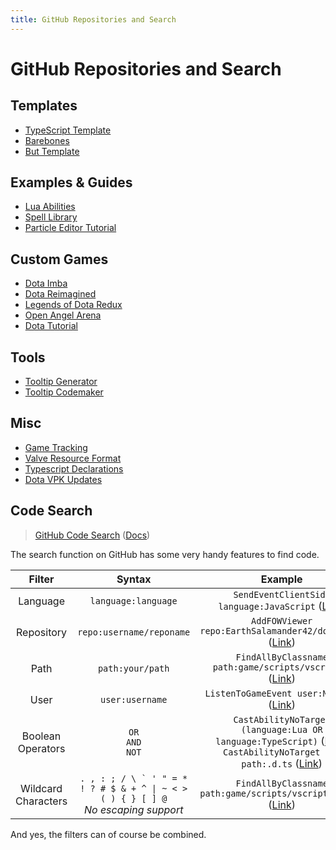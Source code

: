 ```yaml
---
title: GitHub Repositories and Search
---
```


# GitHub Repositories and Search

## Templates
* [TypeScript Template](https://github.com/ModDota/TypeScriptAddonTemplate)
* [Barebones](https://github.com/DarkoniusXNG/barebones)
* [But Template](https://github.com/Snoresville/dota2buttemplate_fixed)

## Examples & Guides
* [Lua Abilities](https://github.com/Elfansoer/dota-2-lua-abilities)
* [Spell Library](https://github.com/Pizzalol/SpellLibrary)
* [Particle Editor Tutorial](https://github.com/Nibuja05/dota_particle_editor_tutorial)

## Custom Games
* [Dota Imba](https://github.com/EarthSalamander42/dota_imba)
* [Dota Reimagined](https://github.com/Shushishtok/dota-reimagined)
* [Legends of Dota Redux](https://github.com/darklordabc/Legends-of-Dota-Redux)
* [Open Angel Arena](https://github.com/OpenAngelArena/oaa)
* [Dota Tutorial](https://github.com/ModDota/dota-tutorial)

## Tools
* [Tooltip Generator](https://github.com/Shushishtok/tooltip_generator)
* [Tooltip Codemaker](https://github.com/Shushishtok/tooltip-codemaker)

## Misc
* [Game Tracking](https://github.com/SteamDatabase/GameTracking-Dota2)
* [Valve Resource Format](https://github.com/SteamDatabase/ValveResourceFormat)
* [Typescript Declarations](https://github.com/ModDota/TypeScriptDeclarations)
* [Dota VPK Updates](https://github.com/spirit-bear-productions/dota_vpk_updates/)

## Code Search
> [GitHub Code Search](https://github.com/search) ([Docs](https://docs.github.com/en/search-github/searching-on-github/searching-code))

The search function on GitHub has some very handy features to find code.

|       Filter        |                                           Syntax                                           |                                                                                                                                                    Example                                                                                                                                                    |
|:-------------------:|:------------------------------------------------------------------------------------------:|:-------------------------------------------------------------------------------------------------------------------------------------------------------------------------------------------------------------------------------------------------------------------------------------------------------------:|
|      Language       |                                    `language:language`                                     |                                                                               `SendEventClientSide language:JavaScript` ([Link](https://github.com/search?q=SendEventClientSide+language%3AJavaScript&type=code&l=JavaScript))                                                                                |
|     Repository      |                                  `repo:username/reponame`                                  |                                                                              `AddFOWViewer repo:EarthSalamander42/dota_imba` ([Link](https://github.com/search?q=AddFOWViewer+repo%3AEarthSalamander42%2Fdota_imba+&type=code))                                                                               |
|        Path         |                                      `path:your/path`                                      |                                                                            `FindAllByClassname path:game/scripts/vscripts/` ([Link](https://github.com/search?q=FindAllByClassname+path%3Agame%2Fscripts%2Fvscripts%2F&type=code))                                                                            |
|        User         |                                      `user:username`                                       |                                                                                               `ListenToGameEvent user:ModDota` ([Link](https://github.com/search?q=ListenToGameEvent+user%3AModDota&type=code))                                                                                               |
|  Boolean Operators  |                                 `OR` <br/>`AND` <br/>`NOT`                                 | `CastAbilityNoTarget (language:Lua OR language:TypeScript)` ([Link](https://github.com/search?q=CastAbilityNoTarget+%28language%3ALua+OR+language%3ATypeScript%29&type=code)) <br/> `CastAbilityNoTarget NOT path:.d.ts` ([Link](https://github.com/search?q=CastAbilityNoTarget+NOT+path%3A.d.ts&type=code)) |
| Wildcard Characters | ```. , : ; / \ ` ' " = * ! ? # $ & + ^ \| ~ < > ( ) { } [ ] @```<br/>*No escaping support* |                                                                      `FindAllByClassname path:game/scripts/vscripts/*.lua` ([Link](https://github.com/search?q=FindAllByClassname+path%3Agame%2Fscripts%2Fvscripts%2F*.lua&type=code))                                                                       |

And yes, the filters can of course be combined.
